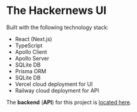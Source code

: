 # The Hackernews UI

Built with the following technology stack:

-   React (Next.js)
-   TypeScript
-   Apollo Client
-   Apollo Server
-   SQLite DB
-   Prisma ORM
-   SQLite DB
-   Vercel cloud deployment for UI
-   Railway cloud deployment for API

The **backend** (**API**) for this project is [located here](https://github.com/dvakatsiienko/hackernews-api).
